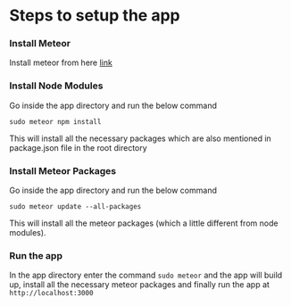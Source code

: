 # Steps to setup the app
### Install Meteor
Install meteor from here [link](https://meteor.com/install)

### Install Node Modules
Go inside the app directory and run the below command
~~~~
sudo meteor npm install
~~~~
This will install all the necessary packages which are also mentioned in package.json file in the root directory

### Install Meteor Packages
Go inside the app directory and run the below command
~~~~
sudo meteor update --all-packages
~~~~
This will install all the meteor packages (which a little different from node modules).

### Run the app
In the app directory enter the command ```sudo meteor``` and the app will build up, install all the necessary meteor packages and finally run the app at ```http://localhost:3000```
